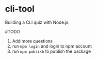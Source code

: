 # cli-tool
Building a CLI quiz with Node.js

#TODO 
1. Add more questions
2. run `npm login` and login to npm account
3. run `npm publish` to publish the package
